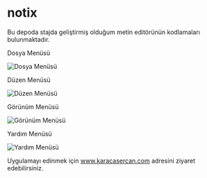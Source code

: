 # notix

Bu depoda stajda geliştirmiş olduğum metin editörünün kodlamaları bulunmaktadır.

Dosya Menüsü

![Dosya Menüsü](http://www.karacasercan.com/wp-content/uploads/2017/12/Screenshot_2.png)

Düzen Menüsü

![Düzen Menüsü](http://www.karacasercan.com/wp-content/uploads/2017/12/Screenshot_3.png)

Görünüm Menüsü

![Görünüm Menüsü](http://www.karacasercan.com/wp-content/uploads/2017/12/Screenshot_4.png)

Yardım Menüsü

![Yardım Menüsü](http://www.karacasercan.com/wp-content/uploads/2017/12/Screenshot_5.png)

Uygulamayı edinmek için www.karacasercan.com adresini ziyaret edebilirsiniz.
